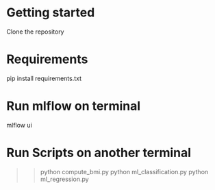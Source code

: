 # Getting started

Clone the repository

# Requirements

pip install requirements.txt

# Run mlflow on terminal

mlflow ui

# Run Scripts on another terminal

>> python compute_bmi.py 
>> python ml_classification.py
>> python ml_regression.py